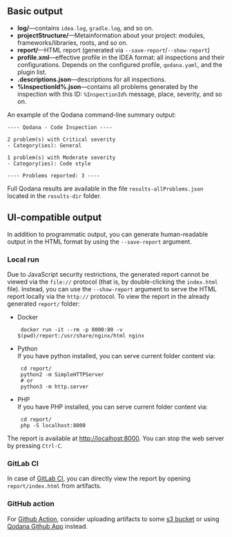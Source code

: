 [//]: # (title: Qodana Output Formats)

## Basic output

- **log/**&mdash;contains  `idea.log`, `gradle.log`, and so on.
- **projectStructure/**&mdash;Metainformation about your project: modules, frameworks/libraries, roots, and so on.
- **report/**&mdash;HTML report (generated via `--save-report`/`--show-report`)
- **profile.xml**&mdash;effective profile in the IDEA format: all inspections and their configurations. Depends on the configured profile, `qodana.yaml`, and the plugin list.
- **.descriptions.json**&mdash;descriptions for all inspections.
- **%InspectionId%.json**&mdash;contains all problems generated by the inspection with this ID: `%InspectionId%` message, place, severity, and so on.

An example of the Qodana command-line summary output:
```
---- Qodana - Code Inspection ----

2 problem(s) with Critical severity
- Category(ies): General

1 problem(s) with Moderate severity
- Category(ies): Code style

---- Problems reported: 3 ----
```
Full Qodana results are available in the file `results-allProblems.json` located in the `results-dir` folder.

## UI-compatible output

In addition to programmatic output, you can generate human-readable output in the HTML format by using the `--save-report` argument. 

### Local run

Due to JavaScript security restrictions, the generated report cannot be viewed via the `file://` protocol (that is, by double-clicking the `index.html` file). Instead, you can use the `--show-report` argument to serve the HTML report locally via the `http://` protocol.
To view the report in the already generated `report/` folder:
 - Docker
    
   ```shell
    docker run -it --rm -p 8000:80 -v $(pwd)/report:/usr/share/nginx/html nginx
    ```  
 - Python  
    If you have python installed, you can serve current folder content via:
    
   ```shell
    cd report/
    python2 -m SimpleHTTPServer
    # or
    python3 -m http.server
    ```
 - PHP  
    If you have PHP installed, you can serve current folder content via:
    
   ```shell
    cd report/
    php -S localhost:8000
    ```

The report is available at [http://localhost:8000](http://localhost:8000). You can stop the web server by pressing `Ctrl-C`.

### GitLab CI

In case of [GitLab CI](https://github.com/JetBrains/Qodana/tree/main/Docker#quick-start-with-recommended-profile), you can directly view the report by opening `report/index.html` from artifacts. 

### GitHub action

For [Github Action](https://github.com/JetBrains/Qodana/tree/main/Docker#quick-start-with-recommended-profile), consider uploading artifacts to some [s3 bucket](https://docs.aws.amazon.com/AmazonS3/latest/user-guide/static-website-hosting.html) or using [Qodana Github App](https://github.com/JetBrains/Qodana/blob/main/GitHub/README.md#qodana-github-app) instead.
